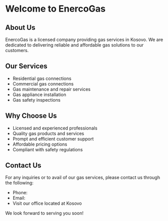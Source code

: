 # Welcome to EnercoGas

## About Us

EnercoGas is a licensed company providing gas services in Kosovo. We are dedicated to delivering reliable and affordable gas solutions to our customers.

## Our Services

- Residential gas connections
- Commercial gas connections
- Gas maintenance and repair services
- Gas appliance installation
- Gas safety inspections

## Why Choose Us

- Licensed and experienced professionals
- Quality gas products and services
- Prompt and efficient customer support
- Affordable pricing options
- Compliant with safety regulations

## Contact Us

For any inquiries or to avail of our gas services, please contact us through the following:

- Phone: 
- Email: 
- Visit our office located at Kosovo

We look forward to serving you soon!
